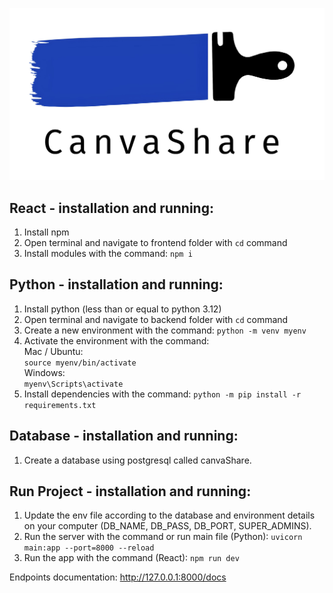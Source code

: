![alt text](logo.png)

## React - installation and running:
1. Install npm
2. Open terminal and navigate to frontend folder with `cd` command
3. Install modules with the command: `npm i`

## Python - installation and running:
1. Install python (less than or equal to python 3.12)
2. Open terminal and navigate to backend folder with `cd` command
3. Create a new environment with the command: `python -m venv myenv`
4. Activate the environment with the command:  
Mac / Ubuntu:  
    `source myenv/bin/activate`  
Windows:  
    `myenv\Scripts\activate`
5. Install dependencies with the command: `python -m pip install -r requirements.txt`

## Database - installation and running:
1. Create a database using postgresql called canvaShare.

## Run Project - installation and running:
1. Update the env file according to the database and environment details on your computer (DB_NAME, DB_PASS, DB_PORT, SUPER_ADMINS).
2. Run the server with the command or run main file (Python): `uvicorn main:app --port=8000 --reload`
3. Run the app with the command (React): `npm run dev`

Endpoints documentation: http://127.0.0.1:8000/docs

